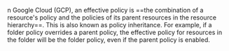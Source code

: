 
n Google Cloud (GCP), an effective policy is ==the combination of a resource's policy and the policies of its parent resources in the resource hierarchy==. This is also known as policy inheritance. For example, if a folder policy overrides a parent policy, the effective policy for resources in the folder will be the folder policy, even if the parent policy is enabled.